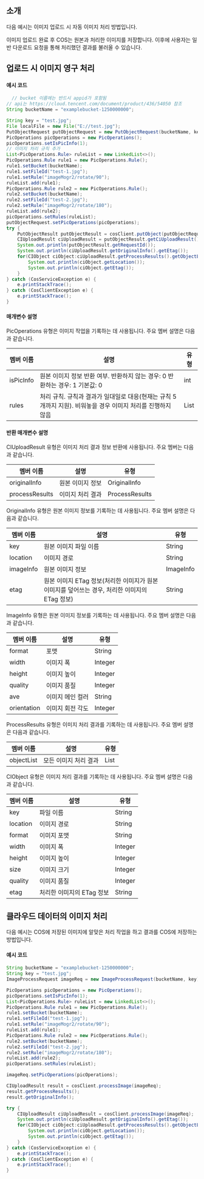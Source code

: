 ## 소개

다음 예시는 이미지 업로드 시 자동 이미지 처리 방법입니다.

이미지 업로드 완료 후 COS는 원본과 처리한 이미지를 저장합니다. 이후에 사용자는 일반 다운로드 요청을 통해 처리했던 결과를 불러올 수 있습니다.

## 업로드 시 이미지 영구 처리

#### 예시 코드

[//]: # ".cssg-snippet-upload-with-pic-operation"
```java
  // bucket 이름에는 반드시 appid가 포함됨
// api는 https://cloud.tencent.com/document/product/436/54050 참조
String bucketName = "examplebucket-1250000000";

String key = "test.jpg";
File localFile = new File("E://test.jpg");
PutObjectRequest putObjectRequest = new PutObjectRequest(bucketName, key, localFile);
PicOperations picOperations = new PicOperations();
picOperations.setIsPicInfo(1);
// 이미지 처리 규칙 추가
List<PicOperations.Rule> ruleList = new LinkedList<>();
PicOperations.Rule rule1 = new PicOperations.Rule();
rule1.setBucket(bucketName);
rule1.setFileId("test-1.jpg");
rule1.setRule("imageMogr2/rotate/90");
ruleList.add(rule1);
PicOperations.Rule rule2 = new PicOperations.Rule();
rule2.setBucket(bucketName);
rule2.setFileId("test-2.jpg");
rule2.setRule("imageMogr2/rotate/180");
ruleList.add(rule2);
picOperations.setRules(ruleList);
putObjectRequest.setPicOperations(picOperations);
try {
    PutObjectResult putObjectResult = cosClient.putObject(putObjectRequest);
    CIUploadResult ciUploadResult = putObjectResult.getCiUploadResult();
    System.out.println(putObjectResult.getRequestId());
    System.out.println(ciUploadResult.getOriginalInfo().getEtag());
    for(CIObject ciObject:ciUploadResult.getProcessResults().getObjectList()) {
        System.out.println(ciObject.getLocation());
        System.out.println(ciObject.getEtag());
    }
} catch (CosServiceException e) {
    e.printStackTrace();
} catch (CosClientException e) {
    e.printStackTrace();
}
```

#### 매개변수 설명

PicOperations 유형은 이미지 작업을 기록하는 데 사용됩니다. 주요 멤버 설명은 다음과 같습니다.

| 멤버 이름  | 설명                                                         | 유형 |
| --------- | ------------------------------------------------------------ | ---- |
| isPicInfo | 원본 이미지 정보 반환 여부. 반환하지 않는 경우: 0 반환하는 경우: 1 기본값: 0 | int |
| rules     | 처리 규칙. 규칙과 결과가 일대일로 대응(현재는 규칙 5개까지 지원). 비워놓을 경우 이미지 처리를 진행하지 않음 | List |

#### 반환 매개변수 설명

CIUploadResult 유형은 이미지 처리 결과 정보 반환에 사용됩니다. 주요 멤버는 다음과 같습니다.

| 멤버 이름       | 설명         | 유형           |
| -------------- | ------------ | -------------- |
| originalInfo   | 원본 이미지 정보     | OriginalInfo   |
| processResults | 이미지 처리 결과 | ProcessResults |

  OriginalInfo 유형은 원본 이미지 정보를 기록하는 데 사용됩니다. 주요 멤버 설명은 다음과 같습니다.

| 멤버 이름  | 설명                                                       | 유형      |
| --------- | ---------------------------------------------------------- | --------- |
| key       | 원본 이미지 파일 이름                                                 | String    |
| location  | 이미지 경로                                                   | String    |
| imageInfo | 원본 이미지 정보                                               | ImageInfo |
| etag      | 원본 이미지 ETag 정보(처리한 이미지가 원본 이미지를 덮어쓰는 경우, 처리한 이미지의 ETag 정보) | String    |

ImageInfo 유형은 원본 이미지 정보를 기록하는 데 사용됩니다. 주요 멤버 설명은 다음과 같습니다.

| 멤버 이름    | 설명         | 유형    |
| ----------- | ------------ | ------- |
| format      | 포맷         | String  |
| width       | 이미지 폭     | Integer |
| height      | 이미지 높이     | Integer |
| quality     | 이미지 품질     | Integer |
| ave         | 이미지 메인 컬러   | String  |
| orientation | 이미지 회전 각도 | Integer |

ProcessResults 유형은 이미지 처리 결과를 기록하는 데 사용됩니다. 주요 멤버 설명은 다음과 같습니다.

| 멤버 이름   | 설명               | 유형 |
| ---------- | ------------------ | ---- |
| objectList | 모든 이미지 처리 결과 | List |

CIObject 유형은 이미지 처리 결과를 기록하는 데 사용됩니다. 주요 멤버 설명은 다음과 같습니다.

| 멤버 이름       | 설명                       | 유형    |
| -------------- | -------------------------- | ------- |
| key            | 파일 이름                     | String  |
| location       | 이미지 경로                   | String  |
| format         | 이미지 포맷                   | String  |
| width          | 이미지 폭                   | Integer |
| height         | 이미지 높이                   | Integer |
| size           | 이미지 크기                   | Integer |
| quality        | 이미지 품질                   | Integer |
| etag | 처리한 이미지의 ETag 정보       | String |



## 클라우드 데이터의 이미지 처리

다음 예시는 COS에 저장된 이미지에 알맞은 처리 작업을 하고 결과를 COS에 저장하는 방법입니다.

#### 예시 코드

[//]: # ".cssg-snippet-process-with-pic-operation"
```java
String bucketName = "examplebucket-1250000000";
String key = "test.jpg";
ImageProcessRequest imageReq = new ImageProcessRequest(bucketName, key);

PicOperations picOperations = new PicOperations();
picOperations.setIsPicInfo(1);
List<PicOperations.Rule> ruleList = new LinkedList<>();
PicOperations.Rule rule1 = new PicOperations.Rule();
rule1.setBucket(bucketName);
rule1.setFileId("test-1.jpg");
rule1.setRule("imageMogr2/rotate/90");
ruleList.add(rule1);
PicOperations.Rule rule2 = new PicOperations.Rule();
rule2.setBucket(bucketName);
rule2.setFileId("test-2.jpg");
rule2.setRule("imageMogr2/rotate/180");
ruleList.add(rule2);
picOperations.setRules(ruleList);

imageReq.setPicOperations(picOperations);

CIUploadResult result = cosClient.processImage(imageReq);
result.getProcessResults();
result.getOriginalInfo();

try {
    CIUploadResult ciUploadResult = cosClient.processImage(imageReq);
    System.out.println(ciUploadResult.getOriginalInfo().getEtag());
    for(CIObject ciObject:ciUploadResult.getProcessResults().getObjectList()) {
        System.out.println(ciObject.getLocation());
        System.out.println(ciObject.getEtag());
    }
} catch (CosServiceException e) {
    e.printStackTrace();
} catch (CosClientException e) {
    e.printStackTrace();
}
```

